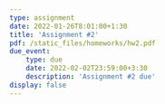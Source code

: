 ```yaml
---
type: assignment
date: 2022-01-26T8:01:00+1:30
title: 'Assignment #2'
pdf: /static_files/homeworks/hw2.pdf
due_event: 
    type: due
    date: 2022-02-02T23:59:00+3:30
    description: 'Assignment #2 due'
display: false
---
```

